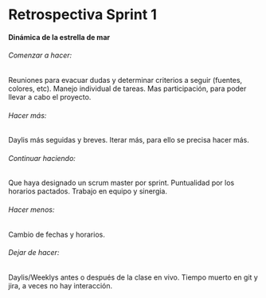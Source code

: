 # **Retrospectiva Sprint 1**
#### **Dinámica de la estrella de mar**

###### Comenzar a hacer: 
Reuniones para evacuar dudas y determinar criterios a seguir (fuentes, colores, etc). Manejo individual de tareas. Mas participación, para poder llevar a cabo el proyecto. 

###### Hacer más: 
Daylis más seguidas y breves. Iterar más, para ello se precisa hacer más. 

###### Continuar haciendo: 
Que haya designado un scrum master por sprint. Puntualidad por los horarios pactados. Trabajo en equipo y sinergia.

###### Hacer menos: 
Cambio de fechas y horarios.

###### Dejar de hacer: 
Daylis/Weeklys antes o después de la clase en vivo. Tiempo muerto en git y jira, a veces no hay interacción.



 
